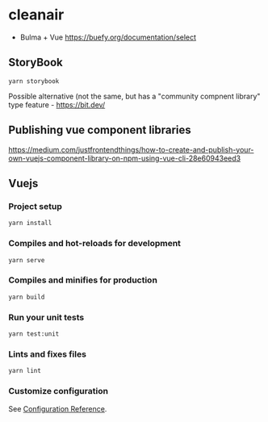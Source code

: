 # cleanair

* Bulma + Vue https://buefy.org/documentation/select
  

## StoryBook
`yarn storybook`

Possible alternative (not the same, but has a "community compnent library" type feature - https://bit.dev/


## Publishing vue component libraries
https://medium.com/justfrontendthings/how-to-create-and-publish-your-own-vuejs-component-library-on-npm-using-vue-cli-28e60943eed3

## Vuejs

### Project setup
```
yarn install
```

### Compiles and hot-reloads for development
```
yarn serve
```

### Compiles and minifies for production
```
yarn build
```

### Run your unit tests
```
yarn test:unit
```

### Lints and fixes files
```
yarn lint
```

### Customize configuration
See [Configuration Reference](https://cli.vuejs.org/config/).
